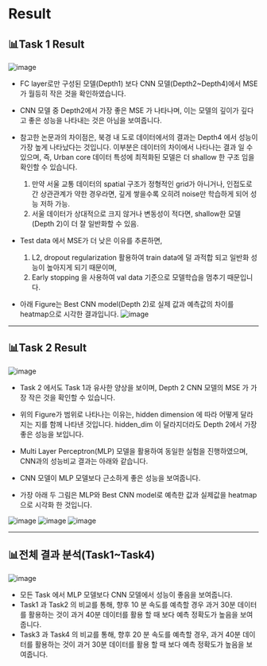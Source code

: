 # Result
  ## 📊Task 1 Result 
  ![image](https://github.com/user-attachments/assets/d0dbe46b-6fd3-4cc9-9e24-a40f18efa0a3)
- FC layer로만 구성된 모델(Depth1) 보다 CNN 모델(Depth2~Depth4)에서 MSE 가 월등히 작은 것을 확인하였습니다.
- CNN 모델 중 Depth2에서 가장 좋은 MSE 가 나타나며, 이는 모델의 깊이가 깊다고 좋은 성능을 나타내는 것은 아님을 보여줍니다.
- 참고한 논문과의 차이점은, 북경 내 도로 데이터에서의 결과는 Depth4 에서 성능이 가장 높게 나타났다는 것입니다. 이부분은 데이터의 차이에서 나타나는 결과 일 수 있으며, 즉, Urban core 데이터 특성에 최적화된 모델은 더 shallow 한 구조 임을 확인할 수 있습니다. 
  1) 만약 서울 교통 데이터의 spatial 구조가 정형적인 grid가 아니거나, 인접도로 간 상관관계가 약한 경우라면, 깊게 쌓을수록 오히려 noise만 학습하게 되어 성능 저하 가능.
  2) 서울 데이터가 상대적으로 크지 않거나 변동성이 적다면, shallow한 모델(Depth 2)이 더 잘 일반화할 수 있음.
- Test data 에서 MSE가 더 낮은 이유를 추론하면,
  1) L2, dropout regularization 활용하여 train data에 덜 과적합 되고 일반화 성능이 높아지게 되기 때문이며,
  2) Early stopping 을 사용하여 val data 기준으로 모델학습을 멈추기 때문입니다.


- 아래 Figure는 Best CNN model(Depth 2)로 실제 값과 예측값의 차이를 heatmap으로 시각한 결과입니다.
![image](https://github.com/user-attachments/assets/6a1077f2-e701-4fcb-9099-a6716b60a1d0)


---

  ## 📊Task 2 Result
  ![image](https://github.com/user-attachments/assets/672762be-6e76-4667-a003-6c161492e9a7)
- Task 2 에서도 Task 1과 유사한 양상을 보이며, Depth 2 CNN 모델의 MSE 가 가장 작은 것을 확인할 수 있습니다.
- 위의 Figure가 범위로 나타나는 이유는, hidden dimension 에 따라 어떻게 달라지는 지를 함께 나타낸 것입니다. hidden_dim 이 달라지더라도 Depth 2에서 가장 좋은 성능을 보입니다.

- Multi Layer Perceptron(MLP) 모델을 활용하여 동일한 실험을 진행하였으며, CNN과의 성능비교 결과는 아래와 같습니다.
- CNN 모델이 MLP 모델보다 근소하게 좋은 성능을 보여줍니다.
- 가장 아래 두 그림은 MLP와 Best CNN model로 예측한 값과 실제값을 heatmap으로 시각화 한 것입니다.
  
![image](https://github.com/user-attachments/assets/2833c73b-0bd3-40ed-a1cb-85b862612047)
![image](https://github.com/user-attachments/assets/3624d1d5-d41c-48bb-878d-1a2d2417c653)
![image](https://github.com/user-attachments/assets/c9b38019-07bd-4d0d-93c4-8182bb9a28cc)


--- 

## 📊전체 결과 분석(Task1~Task4)
![image](https://github.com/user-attachments/assets/fba9e4c9-1947-47c1-8b54-3fc739384052)
- 모든 Task 에서 MLP 모델보다 CNN 모델에서 성능이 좋음을 보여줍니다.
- Task1 과 Task2 의 비교를 통해, 향후 10 분 속도를 예측할 경우 과거 30분 데이터를 활용하는 것이 과거 40분 데이터를 활용 할 때 보다 예측 정확도가 높음을 보여줍니다.
- Task3 과 Task4 의 비교를 통해, 향후 20 분 속도를 예측할 경우, 과거 40분 데이터를 활용하는 것이 과거 30분 데이터를 활용 할 때 보다 예측 정확도가 높음을 보여줍니다.
